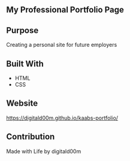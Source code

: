 ## My Professional Portfolio Page

## Purpose
Creating a personal site for future employers

## Built With
* HTML
* CSS

## Website
https://digitald00m.github.io/kaabs-portfolio/

## Contribution
Made with Life by digitald00m


